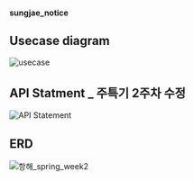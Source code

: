 #### sungjae_notice

## Usecase diagram

![usecase](https://user-images.githubusercontent.com/119986573/217707546-66eb0989-0bf1-4de2-a0e4-94a6adc62f22.png)


## API Statment _ 주특기 2주차 수정

![API Statement](https://user-images.githubusercontent.com/119986573/219302999-10c6a41d-49d5-4cb7-9d02-9e3b6df9e107.png)


## ERD

![항해_spring_week2](https://user-images.githubusercontent.com/119986573/219303092-1a7f32fa-1854-4270-b564-387727d50ae9.png)
